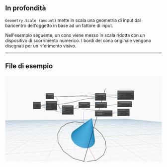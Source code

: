 ## In profondità
`Geometry.Scale (amount)` mette in scala una geometria di input dal baricentro dell'oggetto in base ad un fattore di input.

Nell'esempio seguente, un cono viene messo in scala ridotta con un dispositivo di scorrimento numerico. I bordi del cono originale vengono disegnati per un riferimento visivo.

___
## File di esempio

![Geometry.Scale (amount)](./Autodesk.DesignScript.Geometry.Geometry.Scale(geometry,%20amount)_img.jpg)

